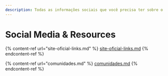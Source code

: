 ```yaml
---
description: Todas as informações sociais que você precisa ter sobre o cryptodiner.
---
```


# Social Media & Resources

{% content-ref url="site-oficial-links.md" %}
[site-oficial-links.md](site-oficial-links.md)
{% endcontent-ref %}

{% content-ref url="comunidades.md" %}
[comunidades.md](comunidades.md)
{% endcontent-ref %}
